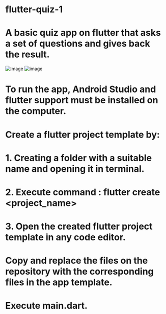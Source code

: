 # flutter-quiz-1
# A basic quiz app on flutter that asks a set of questions and gives back the result.
![image](https://github.com/user-attachments/assets/aff9f6b2-e109-427d-8e00-243c6facd6ed)   ![image](https://github.com/user-attachments/assets/3d371f4e-6c35-47fd-af43-5b9804fe826d)

# To run the app, Android Studio and flutter support must be installed on the computer. 
# Create a flutter project template by: 
#  1. Creating a folder with a suitable name and opening it in terminal.
#  2. Execute command : flutter create <project_name>
#  3. Open the created flutter project template in any code editor.
# Copy and replace the files on the repository with the corresponding files in the app template.
# Execute main.dart.
